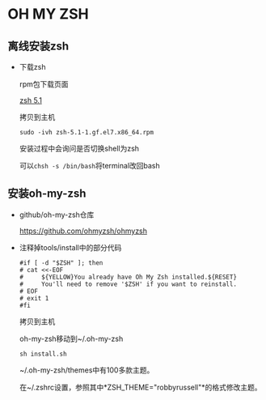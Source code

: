 # OH MY ZSH

## 离线安装zsh

* 下载zsh

  rpm包下载页面

  [zsh 5.1](https://centos.pkgs.org/7/ghettoforge-plus-x86_64/zsh-5.1-1.gf.el7.x86_64.rpm.html)

  拷贝到主机

  ```shell
  sudo -ivh zsh-5.1-1.gf.el7.x86_64.rpm
  ```

  安装过程中会询问是否切换shell为zsh

  可以`chsh -s /bin/bash`将terminal改回bash

## 安装oh-my-zsh

* github/oh-my-zsh仓库

  https://github.com/ohmyzsh/ohmyzsh

* 注释掉tools/install中的部分代码

  ```shell
  #if [ -d "$ZSH" ]; then
  #	cat <<-EOF
  #		${YELLOW}You already have Oh My Zsh installed.${RESET}
  #		You'll need to remove '$ZSH' if you want to reinstall.
  #	EOF
  #	exit 1
  #fi
  ```

  拷贝到主机

  oh-my-zsh移动到~/.oh-my-zsh

  ```shell
  sh install.sh
  ```

  ~/.oh-my-zsh/themes中有100多款主题。

  在~/.zshrc设置，参照其中*ZSH_THEME="robbyrussell"*的格式修改主题。
